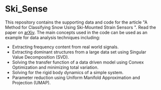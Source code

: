 # Ski_Sense
This repository contains the supporting data and code for the article "A Method for Classifying Snow Using Ski-Mounted Strain Sensors
". Read the paper on [arXiv](https://arxiv.org/abs/2304.14307).
The main concepts used in the code can be used as an example for data analysis techniques including:
- Extracting frequency content from real world signals.
- Extracting dominant structures from a large data set using Singular Value Decomposition (SVD).
- Solving the transfer function of a data driven model using Convex Optimization and minimizing total variation.
- Solving for the rigid body dynamics of a simple system.
- Parameter reduction using Uniform Manifold Approximation and Projection (UMAP).
